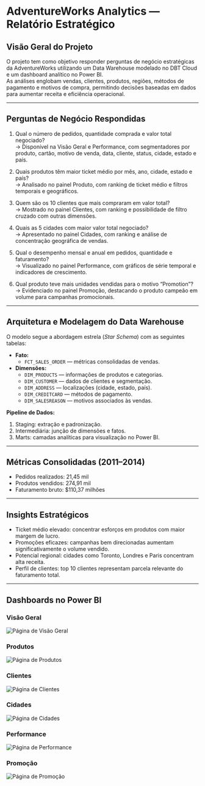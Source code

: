 # AdventureWorks Analytics — Relatório Estratégico

## Visão Geral do Projeto
O projeto tem como objetivo responder perguntas de negócio estratégicas da AdventureWorks utilizando um Data Warehouse modelado no DBT Cloud e um dashboard analítico no Power BI.  
As análises englobam vendas, clientes, produtos, regiões, métodos de pagamento e motivos de compra, permitindo decisões baseadas em dados para aumentar receita e eficiência operacional.

---

## Perguntas de Negócio Respondidas
1. Qual o número de pedidos, quantidade comprada e valor total negociado?  
   → Disponível na Visão Geral e Performance, com segmentadores por produto, cartão, motivo de venda, data, cliente, status, cidade, estado e país.

2. Quais produtos têm maior ticket médio por mês, ano, cidade, estado e país?  
   → Analisado no painel Produto, com ranking de ticket médio e filtros temporais e geográficos.

3. Quem são os 10 clientes que mais compraram em valor total?  
   → Mostrado no painel Clientes, com ranking e possibilidade de filtro cruzado com outras dimensões.

4. Quais as 5 cidades com maior valor total negociado?  
   → Apresentado no painel Cidades, com ranking e análise de concentração geográfica de vendas.

5. Qual o desempenho mensal e anual em pedidos, quantidade e faturamento?  
   → Visualizado no painel Performance, com gráficos de série temporal e indicadores de crescimento.

6. Qual produto teve mais unidades vendidas para o motivo “Promotion”?  
   → Evidenciado no painel Promoção, destacando o produto campeão em volume para campanhas promocionais.

---

## Arquitetura e Modelagem do Data Warehouse
O modelo segue a abordagem estrela (*Star Schema*) com as seguintes tabelas:

- **Fato:**  
  - `FCT_SALES_ORDER` — métricas consolidadas de vendas.
- **Dimensões:**  
  - `DIM_PRODUCTS` — informações de produtos e categorias.  
  - `DIM_CUSTOMER` — dados de clientes e segmentação.  
  - `DIM_ADDRESS` — localizações (cidade, estado, país).  
  - `DIM_CREDITCARD` — métodos de pagamento.  
  - `DIM_SALESREASON` — motivos associados às vendas.

**Pipeline de Dados:**
1. Staging: extração e padronização.  
2. Intermediária: junção de dimensões e fatos.  
3. Marts: camadas analíticas para visualização no Power BI.

---

## Métricas Consolidadas (2011–2014)
- Pedidos realizados: 21,45 mil  
- Produtos vendidos: 274,91 mil  
- Faturamento bruto: $110,37 milhões  

---

## Insights Estratégicos
- Ticket médio elevado: concentrar esforços em produtos com maior margem de lucro.  
- Promoções eficazes: campanhas bem direcionadas aumentam significativamente o volume vendido.  
- Potencial regional: cidades como Toronto, Londres e Paris concentram alta receita.  
- Perfil de clientes: top 10 clientes representam parcela relevante do faturamento total.

---

## Dashboards no Power BI

### Visão Geral
![Página de Visão Geral](prints/6bbd2b26-7edb-46b0-a40d-abf27c00be7a.png)

### Produtos
![Página de Produtos](prints/983efbeb-e3a2-460c-b395-cd4053bca48a.png)

### Clientes
![Página de Clientes](prints/8eca00b8-ae3e-4f19-b701-c50e97951b70.png)

### Cidades
![Página de Cidades](prints/f3a6f3a3-9d6d-4778-a782-9d04e0979265.png)

### Performance
![Página de Performance](prints/4a3a1c67-afa0-494a-8ec0-92a37ece3ff4.png)

### Promoção
![Página de Promoção](prints/707912a3-1d89-4267-acd0-f2af907ff3b6.png)
